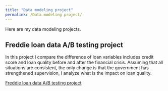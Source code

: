 ```yaml
---
title: "Data modeling project"
permalink: /Data modeling project/
---
```


Here are my data modeling projects.

## Freddie loan data A/B testing project
In this project I compare the difference of loan variables includes credit score and loan quality before and after the financial crisis. Assuming that all situations are consistent, the only change is that the government has strengthened supervision, I analyze what is the impact on loan quality.

[Freddie loan data A/B testing project](https://github.com/Xinyun-Zhu/Freddie-loan-data-A-B-testing-project)
